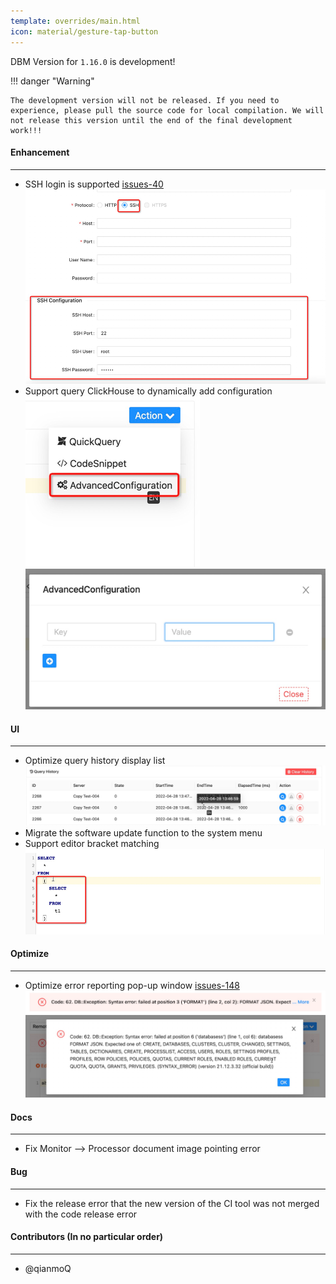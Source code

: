 ```yaml
---
template: overrides/main.html
icon: material/gesture-tap-button
---
```


DBM Version for `1.16.0` is development!

!!! danger "Warning"

    The development version will not be released. If you need to experience, please pull the source code for local compilation. We will not release this version until the end of the final development work!!!

#### Enhancement

---

- SSH login is supported [issues-40](https://github.com/EdurtIO/dbm/issues/40) <br />
  ![img.png](../../assets/images/versions/1.16.0/img_1.png) <br />
- Support query ClickHouse to dynamically add configuration <br />
  ![img.png](../../assets/images/versions/1.16.0/img_5.png) <br />
  ![img.png](../../assets/images/versions/1.16.0/img_6.png) <br />

#### UI

---

- Optimize query history display list <br />
  ![img.png](../../assets/images/versions/1.16.0/img.png) <br />
- Migrate the software update function to the system menu <br />
- Support editor bracket matching <br />
  ![img.png](../../assets/images/versions/1.16.0/img_4.png) <br />

#### Optimize

----

- Optimize error reporting pop-up window [issues-148](https://github.com/EdurtIO/dbm/issues/148) <br />
  ![img.png](../../assets/images/versions/1.16.0/img_2.png) <br />
  ![img.png](../../assets/images/versions/1.16.0/img_3.png) <br />

#### Docs

---

- Fix Monitor --> Processor document image pointing error

#### Bug

---

- Fix the release error that the new version of the CI tool was not merged with the code release error

#### Contributors (In no particular order)

---

- @qianmoQ
